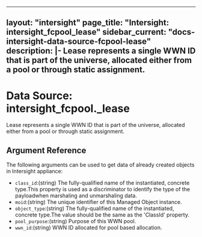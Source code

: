 
---
layout: "intersight"
page_title: "Intersight: intersight_fcpool_lease"
sidebar_current: "docs-intersight-data-source-fcpool-lease"
description: |-
Lease represents a single WWN ID that is part of the universe, allocated either from a pool or through static assignment.
---

# Data Source: intersight_fcpool._lease
Lease represents a single WWN ID that is part of the universe, allocated either from a pool or through static assignment.
## Argument Reference
The following arguments can be used to get data of already created objects in Intersight appliance:
* `class_id`:(string) The fully-qualified name of the instantiated, concrete type.This property is used as a discriminator to identify the type of the payloadwhen marshaling and unmarshaling data. 
* `moid`:(string) The unique identifier of this Managed Object instance. 
* `object_type`:(string) The fully-qualified name of the instantiated, concrete type.The value should be the same as the 'ClassId' property. 
* `pool_purpose`:(string) Purpose of this WWN pool. 
* `wwn_id`:(string) WWN ID allocated for pool based allocation. 
